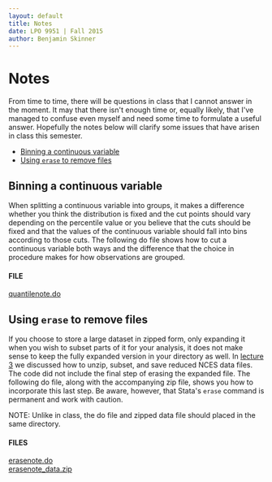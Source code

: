 ```yaml
---
layout: default
title: Notes
date: LPO 9951 | Fall 2015
author: Benjamin Skinner
---
```


# Notes

From time to time, there will be questions in class that I cannot
answer in the moment. It may that there isn't enough time or, equally
likely, that I've managed to confuse even myself and
need some time to formulate a useful answer. Hopefully the notes
below will clarify some issues that have arisen in class this
semester.

* [Binning a continuous variable](#Binning-a-continuous-variable)
* [Using `erase` to remove files](#Using-`erase`-to-remove-files)  

## Binning a continuous variable

When splitting a continuous variable into groups, it makes a
difference whether you think the distribution is fixed and the cut
points should vary depending on the percentile value or you believe
that the cuts should be fixed and that the values of the continuous
variable should fall into bins according to those cuts. The following
do file shows how to cut a continuous variable both ways and the
difference that the choice in procedure makes for how observations are
grouped.

#### FILE

[quantilenote.do](https://raw.githubusercontent.com/btskinner/lpo9951/master/notes/quantilenote.do)

## Using `erase` to remove files

If you choose to store a large dataset in zipped form, only expanding
it when you wish to subset parts of it for your analysis, it does not
make sense to keep the fully expanded version in your directory as
well. In [lecture 3](http://btskinner.me/lpo9951/schedule/) we
discussed how to unzip, subset, and save reduced NCES data files. The
code did not include the final step of erasing the expanded file. The
following do file, along with the accompanying zip file, shows you how
to incorporate this last step. Be aware, however, that Stata's `erase`
command is permanent and work with caution.

NOTE: Unlike in class, the do file and zipped data file should placed
in the same directory.  

#### FILES

[erasenote.do](https://raw.githubusercontent.com/btskinner/lpo9951/master/notes/erasenote.do)  
[erasenote_data.zip](https://raw.githubusercontent.com/btskinner/lpo9951/master/notes/erasenote_data.zip)


